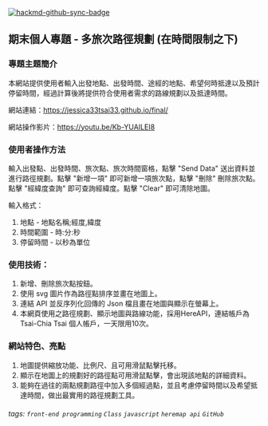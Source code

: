 [![hackmd-github-sync-badge](https://hackmd.io/2iVGNTuRTRCKkSOP3MWzFA/badge)](https://hackmd.io/2iVGNTuRTRCKkSOP3MWzFA)
## 期末個人專題 - 多旅次路徑規劃 (在時間限制之下)

### 專題主題簡介
本網站提供使用者輸入出發地點、出發時間、途經的地點、希望何時抵達以及預計停留時間，經過計算後將提供符合使用者需求的路線規劃以及抵達時間。

網站連結：https://jessica33tsai33.github.io/final/

網站操作影片：https://youtu.be/Kb-YUAILEI8

### 使用者操作方法
輸入出發點、出發時間、旅次點、旅次時間窗格，點擊 "Send Data" 送出資料並進行路徑規劃。點擊 "新增一項" 即可新增一項旅次點，點擊 "刪除" 
刪除旅次點。點擊 "經緯度查詢" 即可查詢經緯度。點擊 "Clear" 即可清除地圖。

輸入格式：
1. 地點 - 地點名稱;經度,緯度
2. 時間範圍 - 時:分:秒
3. 停留時間 - 以秒為單位

### 使用技術：
1. 新增、刪除旅次點按鈕。
2. 使用 svg 圖片作為路徑點排序並畫在地圖上。
3. 連結 API 並反序列化回傳的 Json 檔且畫在地圖與顯示在螢幕上。
4. 本網頁使用之路徑規劃、顯示地圖與路線功能，採用HereAPI，連結帳戶為 Tsai-Chia Tsai 個人帳戶，一天限用10次。

### 網站特色、亮點
1. 地圖提供縮放功能、比例尺、且可用滑鼠點擊托移。
2. 顯示在地圖上的規劃好的路徑點可用滑鼠點擊，會出現該地點的詳細資料。
3. 能夠在過往的兩點規劃路徑中加入多個經過點，並且考慮停留時間以及希望抵達時間，做出最實用的路徑規劃工具。

###### tags: `front-end programming` `Class` `javascript` `heremap api` `GitHub`
